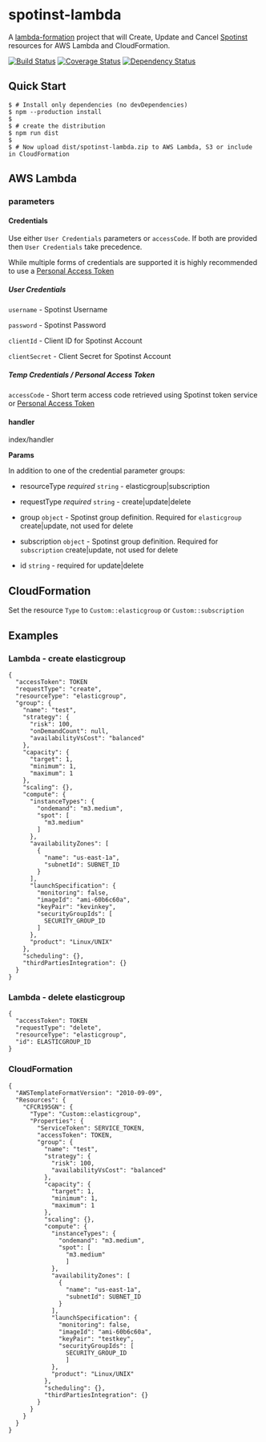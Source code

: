 # spotinst-lambda

A [lambda-formation](https://github.com/SungardAS/lambda-formation) project that will Create, Update and Cancel [Spotinst](http://spotinst.com) resources for AWS Lambda and CloudFormation.


[![Build Status][travis-ci-image]][travis-ci-url]
[![Coverage Status][coveralls-image]][coveralls-url]
[![Dependency Status][david-dm-image]][david-dm-url]

## Quick Start

    $ # Install only dependencies (no devDependencies)
    $ npm --production install
    $
    $ # create the distribution
    $ npm run dist
    $
    $ # Now upload dist/spotinst-lambda.zip to AWS Lambda, S3 or include in CloudFormation

## AWS Lambda

### parameters

#### Credentials

Use either `User Credentials` parameters or `accessCode`.  If both are provided
then `User Credentials` take precedence.

While multiple forms of credentials are supported it is highly recommended
to use a [Personal Access
Token](https://spotinst.atlassian.net/wiki/display/API/Get+API+Personal+Access+Token)

##### User Credentials

`username` - Spotinst Username

`password` - Spotinst Password

`clientId` - Client ID for Spotinst Account

`clientSecret` - Client Secret for Spotinst Account

##### Temp Credentials / Personal Access Token

`accessCode` - Short term access code retrieved using Spotinst token
service or [Personal Access
Token](https://spotinst.atlassian.net/wiki/display/API/Get+API+Personal+Access+Token)


#### handler
index/handler

**Params**

In addition to one of the credential parameter groups:

- resourceType *required* `string` - elasticgroup|subscription

- requestType *required* `string` - create|update|delete

- group `object` - Spotinst group definition. Required for `elasticgroup` create|update, not used for delete

- subscription `object` - Spotinst group definition. Required for `subscription` create|update, not used for delete

- id `string` - required for update|delete

## CloudFormation

Set the resource `Type` to  `Custom::elasticgroup` or `Custom::subscription`


## Examples

### Lambda - create elasticgroup

    {
      "accessToken": TOKEN
      "requestType": "create",
      "resourceType": "elasticgroup",
      "group": {
        "name": "test",
        "strategy": {
          "risk": 100,
          "onDemandCount": null,
          "availabilityVsCost": "balanced"
        },
        "capacity": {
          "target": 1,
          "minimum": 1,
          "maximum": 1
        },
        "scaling": {},
        "compute": {
          "instanceTypes": {
            "ondemand": "m3.medium",
            "spot": [
              "m3.medium"
            ]
          },
          "availabilityZones": [
            {
              "name": "us-east-1a",
              "subnetId": SUBNET_ID
            }
          ],
          "launchSpecification": {
            "monitoring": false,
            "imageId": "ami-60b6c60a",
            "keyPair": "kevinkey",
            "securityGroupIds": [
              SECURITY_GROUP_ID
            ]
          },
          "product": "Linux/UNIX"
        },
        "scheduling": {},
        "thirdPartiesIntegration": {}
      }
    }

### Lambda - delete elasticgroup

    {
      "accessToken": TOKEN
      "requestType": "delete",
      "resourceType": "elasticgroup",
      "id": ELASTICGROUP_ID
    }


### CloudFormation

    {
      "AWSTemplateFormatVersion": "2010-09-09",
      "Resources": {
        "CFCR195GN": {
          "Type": "Custom::elasticgroup",
          "Properties": {
            "ServiceToken": SERVICE_TOKEN,
            "accessToken": TOKEN,
            "group": {
              "name": "test",
              "strategy": {
                "risk": 100,
                "availabilityVsCost": "balanced"
              },
              "capacity": {
                "target": 1,
                "minimum": 1,
                "maximum": 1
              },
              "scaling": {},
              "compute": {
                "instanceTypes": {
                  "ondemand": "m3.medium",
                  "spot": [
                    "m3.medium"
                    ]
                },
                "availabilityZones": [
                  {
                    "name": "us-east-1a",
                    "subnetId": SUBNET_ID
                  }
                ],
                "launchSpecification": {
                  "monitoring": false,
                  "imageId": "ami-60b6c60a",
                  "keyPair": "testkey",
                  "securityGroupIds": [
                    SECURITY_GROUP_ID
                    ]
                },
                "product": "Linux/UNIX"
              },
              "scheduling": {},
              "thirdPartiesIntegration": {}
            }
          }
        }
      }
    }


[code-climate-image]: https://codeclimate.com/github/SungardAS/spotinst-lambda/badges/gpa.svg?branch=master
[code-climate-url]: https://codeclimate.com/github/SungardAS/spotinst-lambda?branch=master
[travis-ci-image]: https://travis-ci.org/SungardAS/spotinst-lambda.svg?branch=master
[travis-ci-url]: https://travis-ci.org/SungardAS/spotinst-lambda?branch=master
[coveralls-image]: https://coveralls.io/repos/SungardAS/spotinst-lambda/badge.svg?branch=master
[coveralls-url]: https://coveralls.io/r/SungardAS/spotinst-lambda?branch=master
[david-dm-image]: https://david-dm.org/SungardAS/spotinst-lambda.svg?branch=master
[david-dm-url]: https://david-dm.org/SungardAS/spotinst-lambda?branch=master
